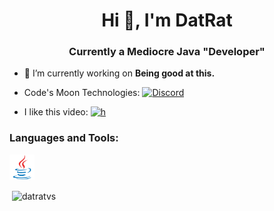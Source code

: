 <h1 align="center">Hi 👋, I'm DatRat</h1>
<h3 align="center">Currently a Mediocre Java "Developer"</h3>

- 🔭 I’m currently working on **Being good at this.**

- Code's Moon Technologies: [![Discord](https://discordapp.com/api/guilds/689492899389505650/widget.png)](https://discord.gg/XpTWUy72Cq)

- I like this video: [![h](https://media.discordapp.net/attachments/657560080023289887/849387748011933766/download16x16.png)](https://user-images.githubusercontent.com/49768896/119433568-e11cd900-bcec-11eb-9015-aea05932d6b7.mp4)

<h3 align="left">Languages and Tools:</h3>
<p align="left"> <a href="https://www.java.com" target="_blank"> <img src="https://raw.githubusercontent.com/devicons/devicon/master/icons/java/java-original.svg" alt="java" width="40" height="40"/> </a> </p>

<p>&nbsp;<img align="center" src="https://github-readme-stats.vercel.app/api?username=datratvs&show_icons=true&locale=en" alt="datratvs" /></p>
